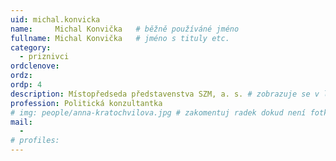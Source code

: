 ```yaml
---
uid: michal.konvicka
name:     Michal Konvička  	# běžně používáné jméno
fullname: Michal Konvička 	# jméno s tituly etc.
category:
  - priznivci
ordclenove: 
ordz:
ordp: 4
description: Místopředseda představenstva SZM, a. s. # zobrazuje se v lide
profession: Politická konzultantka
# img: people/anna-kratochvilova.jpg # zakomentuj radek dokud není fotka
mail:
  - 
# profiles:
---
```

